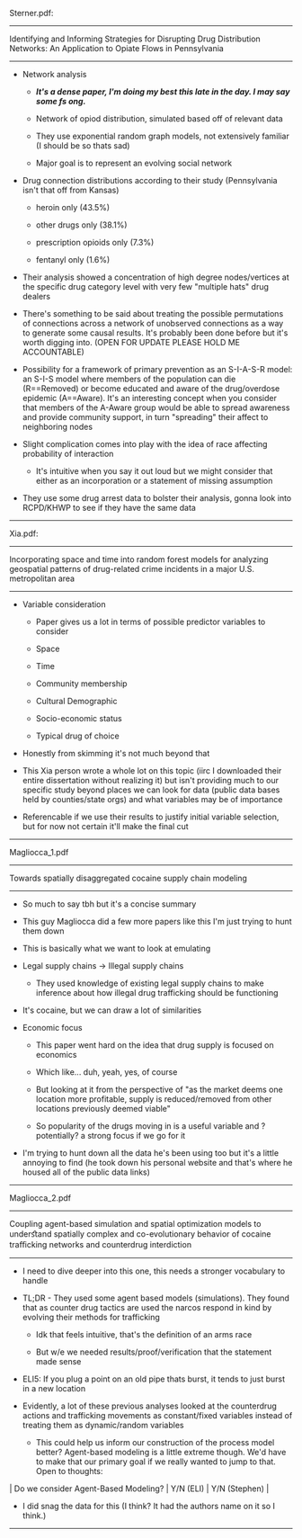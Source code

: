 Sterner.pdf:

---

Identifying and Informing Strategies for Disrupting Drug Distribution Networks: An Application to Opiate Flows in Pennsylvania

---

- Network analysis

  - ***It's a dense paper, I'm doing my best this late in the day. I may say some fs ong.***
 
  - Network of opiod distribution, simulated based off of relevant data
 
  - They use exponential random graph models, not extensively familiar (I should be so thats sad)
 
  - Major goal is to represent an evolving social network
 
- Drug connection distributions according to their study (Pennsylvania isn't that off from Kansas)

  - heroin only (43.5%)
  
  - other drugs only (38.1%)
  
  - prescription opioids only (7.3%)
  
  - fentanyl only (1.6%)
 
- Their analysis showed a concentration of high degree nodes/vertices at the specific drug category level with very few "multiple hats" drug dealers

- There's something to be said about treating the possible permutations of connections across a network of unobserved connections as a way to generate some causal results. It's probably been done before but it's worth digging into. (OPEN FOR UPDATE PLEASE HOLD ME ACCOUNTABLE)

- Possibility for a framework of primary prevention as an S-I-A-S-R model: an S-I-S model where members of the population can die (R==Removed) or become educated and aware of the drug/overdose epidemic (A==Aware). It's an interesting concept when you consider that members of the A-Aware group would be able to spread awareness and provide community support, in turn "spreading" their affect to neighboring nodes
 
- Slight complication comes into play with the idea of race affecting probability of interaction

  - It's intuitive when you say it out loud but we might consider that either as an incorporation or a statement of missing assumption
 
- They use some drug arrest data to bolster their analysis, gonna look into RCPD/KHWP to see if they have the same data

---

Xia.pdf:

---

Incorporating space and time into random forest models for analyzing geospatial patterns of drug-related crime incidents in a major U.S. metropolitan area

---

- Variable consideration

  - Paper gives us a lot in terms of possible predictor variables to consider
 
  - Space
 
  - Time
 
  - Community membership
 
  - Cultural Demographic
 
  - Socio-economic status
 
  - Typical drug of choice
 
- Honestly from skimming it's not much beyond that

- This Xia person wrote a whole lot on this topic (iirc I downloaded their entire dissertation without realizing it) but isn't providing much to our specific study beyond places we can look for data (public data bases held by counties/state orgs) and what variables may be of importance

- Referencable if we use their results to justify initial variable selection, but for now not certain it'll make the final cut

---

Magliocca_1.pdf

---

Towards spatially disaggregated cocaine supply chain modeling

---

- So much to say tbh but it's a concise summary

- This guy Magliocca did a few more papers like this I'm just trying to hunt them down

- This is basically what we want to look at emulating

- Legal supply chains -> Illegal supply chains

  - They used knowledge of existing legal supply chains to make inference about how illegal drug trafficking should be functioning
 
- It's cocaine, but we can draw a lot of similarities

- Economic focus

  - This paper went hard on the idea that drug supply is focused on economics
 
  - Which like... duh, yeah, yes, of course
 
  - But looking at it from the perspective of "as the market deems one location more profitable, supply is reduced/removed from other locations previously deemed viable"
 
  - So popularity of the drugs moving in is a useful variable and ?potentially? a strong focus if we go for it
 
- I'm trying to hunt down all the data he's been using too but it's a little annoying to find (he took down his personal website and that's where he housed all of the public data links)

---

Magliocca_2.pdf

---

Coupling agent-based simulation and spatial optimization models to underﬆand spatially complex and co-evolutionary behavior of cocaine traﬃcking networks and counterdrug interdiction

---

- I need to dive deeper into this one, this needs a stronger vocabulary to handle

- TL;DR - They used some agent based models (simulations). They found that as counter drug tactics are used the narcos respond in kind by evolving their methods for trafficking

  - Idk that feels intuitive, that's the definition of an arms race
 
  - But w/e we needed results/proof/verification that the statement made sense
 
- ELI5: If you plug a point on an old pipe thats burst, it tends to just burst in a new location

- Evidently, a lot of these previous analyses looked at the counterdrug actions and trafficking movements as constant/fixed variables instead of treating them as dynamic/random variables

  - This could help us inform our construction of the process model better? Agent-based modeling is a little extreme though. We'd have to make that our primary goal if we really wanted to jump to that. Open to thoughts:
 
| Do we consider Agent-Based Modeling? | Y/N (ELI) | Y/N (Stephen) | 

- I did snag the data for this (I think? It had the authors name on it so I think.)

---
